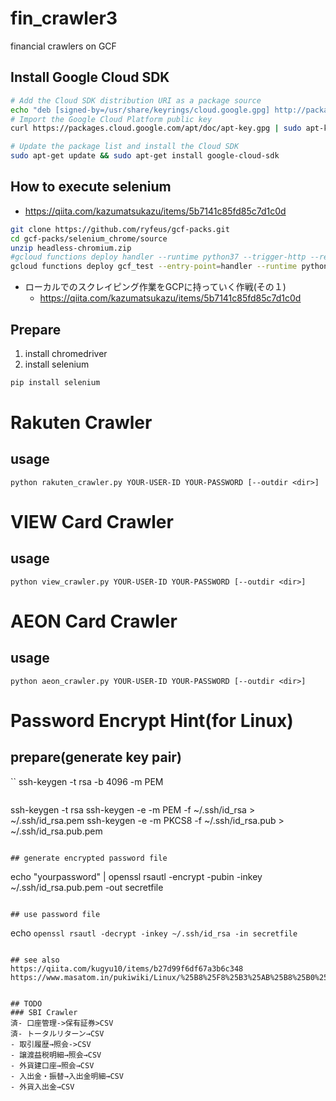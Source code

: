 
# fin_crawler3

financial crawlers on GCF

## Install Google Cloud SDK

```bash
# Add the Cloud SDK distribution URI as a package source
echo "deb [signed-by=/usr/share/keyrings/cloud.google.gpg] http://packages.cloud.google.com/apt cloud-sdk main" | sudo tee -a /etc/apt/sources.list.d/google-cloud-sdk.list
# Import the Google Cloud Platform public key
curl https://packages.cloud.google.com/apt/doc/apt-key.gpg | sudo apt-key --keyring /usr/share/keyrings/cloud.google.gpg add -

# Update the package list and install the Cloud SDK
sudo apt-get update && sudo apt-get install google-cloud-sdk
```

## How to execute selenium

- <https://qiita.com/kazumatsukazu/items/5b7141c85fd85c7d1c0d>

```bash
git clone https://github.com/ryfeus/gcf-packs.git
cd gcf-packs/selenium_chrome/source
unzip headless-chromium.zip
#gcloud functions deploy handler --runtime python37 --trigger-http --region asia-northeast1 --memory 512MB
gcloud functions deploy gcf_test --entry-point=handler --runtime python37 --trigger-http --region asia-northeast1 --memory 512MB
```

- ローカルでのスクレイピング作業をGCPに持っていく作戦(その１)
  - https://qiita.com/kazumatsukazu/items/5b7141c85fd85c7d1c0d

## Prepare

1. install chromedriver
2. install selenium

```bash
pip install selenium
```

# Rakuten Crawler
## usage
```
python rakuten_crawler.py YOUR-USER-ID YOUR-PASSWORD [--outdir <dir>]
```

# VIEW Card Crawler
## usage
```
python view_crawler.py YOUR-USER-ID YOUR-PASSWORD [--outdir <dir>]
```

# AEON Card Crawler
## usage
```
python aeon_crawler.py YOUR-USER-ID YOUR-PASSWORD [--outdir <dir>]
```

# Password Encrypt Hint(for Linux)
## prepare(generate key pair)
``
ssh-keygen -t rsa -b 4096 -m PEM
```
```
ssh-keygen -t rsa
ssh-keygen -e -m PEM -f ~/.ssh/id_rsa > ~/.ssh/id_rsa.pem
ssh-keygen -e -m PKCS8 -f ~/.ssh/id_rsa.pub  > ~/.ssh/id_rsa.pub.pem
```

## generate encrypted password file
```
echo "yourpassword" | openssl rsautl -encrypt -pubin -inkey ~/.ssh/id_rsa.pub.pem -out secretfile
```

## use password file
```
echo `openssl rsautl -decrypt -inkey ~/.ssh/id_rsa -in secretfile`
```

## see also
https://qiita.com/kugyu10/items/b27d99f6df67a3b6c348
https://www.masatom.in/pukiwiki/Linux/%25B8%25F8%25B3%25AB%25B8%25B0%25B0%25C5%25B9%25E6/


## TODO
### SBI Crawler
済- 口座管理->保有証券>CSV
済- トータルリターン→CSV
- 取引履歴→照会->CSV
- 譲渡益税明細→照会→CSV
- 外貨建口座→照会→CSV
- 入出金・振替→入出金明細→CSV
- 外貨入出金→CSV

